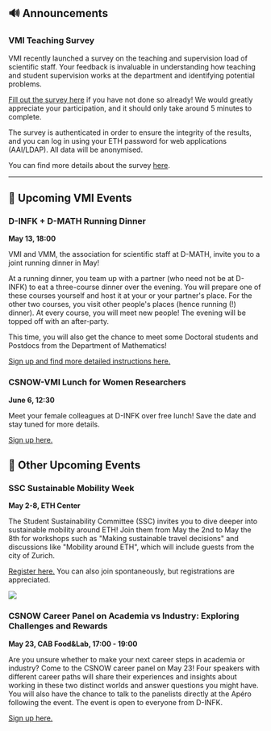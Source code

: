## 🔊 Announcements

### VMI Teaching Survey

VMI recently launched a survey on the teaching and supervision load of scientific staff. Your feedback is invaluable in understanding how teaching and student supervision works at the department and identifying potential problems.

[Fill out the survey here](https://evaluation-app1.let.ethz.ch/TakeSurvey.aspx?SurveyID=782I7mmM) if you have not done so already! We would greatly appreciate your participation, and it should only take around 5 minutes to complete.

The survey is authenticated in order to ensure the integrity of the results, and you can log in using your ETH password for web applications (AAI/LDAP).
All data will be anonymised.

You can find more details about the survey [here](http://vmi.ethz.ch/teaching-survey/).

<hr>

## 📅 Upcoming VMI Events

### D-INFK + D-MATH Running Dinner

**May 13, 18:00**

VMI and VMM, the association for scientific staff at D-MATH, invite you to a joint running dinner in May!

At a running dinner, you team up with a partner (who need not be at D-INFK) to eat a three-course dinner over the evening.
You will prepare one of these courses yourself and host it at your or your partner's place.
For the other two courses, you visit other people's places (hence running (!) dinner).
At every course, you will meet new people!
The evening will be topped off with an after-party.

This time, you will also get the chance to meet some Doctoral students and Postdocs from the Department of Mathematics!

[Sign up and find more detailed instructions here.]()

### CSNOW-VMI Lunch for Women Researchers

**June 6, 12:30**

Meet your female colleagues at D-INFK over free lunch! Save the date and stay tuned for more details.

[Sign up here.](https://forms.gle/msmEpjt51WR6P4vL8)

## 📅 Other Upcoming Events

### SSC Sustainable Mobility Week

**May 2-8, ETH Center**

The Student Sustainability Committee (SSC) invites you to dive deeper into sustainable mobility around ETH!
Join them from May the 2nd to May the 8th for workshops such as "Making sustainable travel decisions" and discussions like "Mobility around ETH", which will include guests from the city of Zurich.

[Register here.](http://bit.ly/3zV6N5r) You can also join spontaneously, but registrations are appreciated.

![](https://www.ssc.ethz.ch/wp-content/uploads/2023/04/MobilityWeek_Flyers-1090x1536.png)

### CSNOW Career Panel on Academia vs Industry: Exploring Challenges and Rewards

**May 23, CAB Food&Lab, 17:00 - 19:00**

Are you unsure whether to make your next career steps in academia or industry? Come to the CSNOW career panel on May 23! Four speakers with different career paths will share their experiences and insights about working in these two distinct worlds and answer questions you might have. You will also have the chance to talk to the panelists directly at the Apéro following the event. The event is open to everyone from D-INFK.

[Sign up here.](https://forms.gle/F1uVgs9f6EWZQYoQA)

